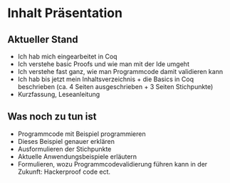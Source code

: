# Inhalt Präsentation



## Aktueller Stand

* Ich hab mich eingearbeitet in Coq
* Ich verstehe basic Proofs und wie man mit der Ide umgeht
* Ich verstehe fast ganz, wie man Programmcode damit validieren kann
* Ich hab bis jetzt mein Inhaltsverzeichnis + die Basics in Coq beschrieben (ca. 4 Seiten ausgeschrieben + 3 Seiten Stichpunkte)
* Kurzfassung, Leseanleitung



## Was noch zu tun ist

* Programmcode mit Beispiel programmieren
* Dieses Beispiel genauer erklären
* Ausformulieren der Stichpunkte
* Aktuelle Anwendungsbeispiele erläutern
* Formulieren, wozu Programmcodevalidierung führen kann in der Zukunft: Hackerproof code ect.